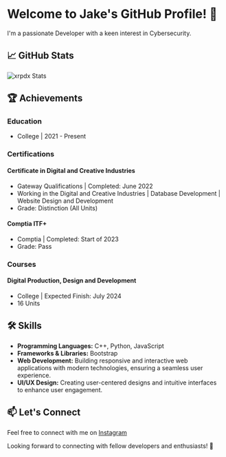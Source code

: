 # Welcome to Jake's GitHub Profile! 👋

I'm a passionate Developer with a keen interest in Cybersecurity. 

## 📈 GitHub Stats

![xrpdx Stats](https://github-readme-stats.vercel.app/api?username=xrdpx)

## 🏆 Achievements

### Education

- College | 2021 - Present

### Certifications

#### Certificate in Digital and Creative Industries
- Gateway Qualifications | Completed: June 2022
- Working in the Digital and Creative Industries | Database Development | Website Design and Development
- Grade: Distinction (All Units)

#### Comptia ITF+ 
- Comptia | Completed: Start of 2023
- Grade: Pass

### Courses

#### Digital Production, Design and Development
- College | Expected Finish: July 2024
- 16 Units

## 🛠️ Skills

- **Programming Languages:** C++, Python, JavaScript
- **Frameworks & Libraries:** Bootstrap
- **Web Development:** Building responsive and interactive web applications with modern technologies, ensuring a seamless user experience.
- **UI/UX Design:** Creating user-centered designs and intuitive interfaces to enhance user engagement.

## 📫 Let's Connect

Feel free to connect with me on [Instagram](https://www.instagram.com/x_rdp_x/)

Looking forward to connecting with fellow developers and enthusiasts! 🌟
